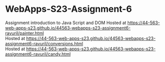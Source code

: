 
# WebApps-S23-Assignment-6
Assignment introduction to Java Script and DOM
Hosted at https://44-563-web-apps-s23.github.io/44563-webapps-s23-assignment6-ravuril/painter.html</br>
Hosted at https://44-563-web-apps-s23.github.io/44563-webapps-s23-assignment6-ravuril/conversions.html</br>
Hosted at https://44-563-web-apps-s23.github.io/44563-webapps-s23-assignment6-ravuril/candy.html


